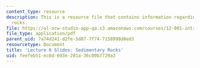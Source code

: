 ```yaml
---
content_type: resource
description: This is a resource file that contains information regarding sedimentary
  rocks.
file: https://ol-ocw-studio-app-qa.s3.amazonaws.com/courses/12-001-introduction-to-geology-fall-2013/feefeb51ec6d693e201a36c00b7729a3_MIT12_001F13_Lecture6slides.pdf
file_type: application/pdf
parent_uid: 7a74d241-d2fe-5d87-7f74-7158998d8ed3
resourcetype: Document
title: 'Lecture 6 Slides: Sedimentary Rocks'
uid: feefeb51-ec6d-693e-201a-36c00b7729a3
---
```

